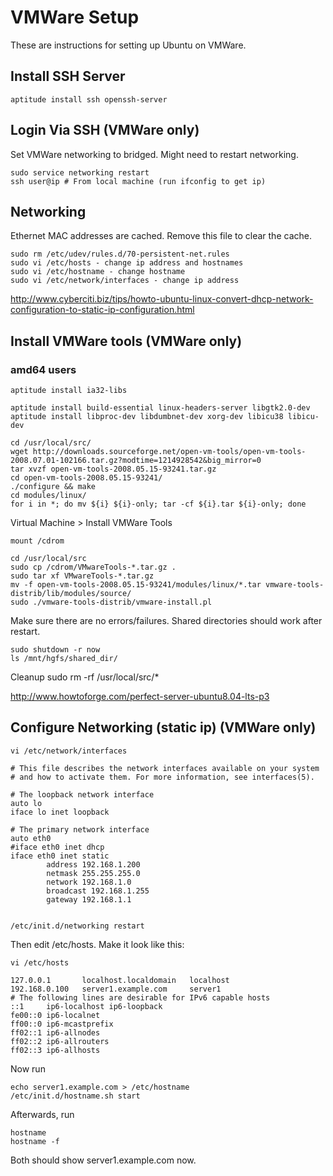 # VMWare Setup
These are instructions for setting up Ubuntu on VMWare.

## Install SSH Server
    aptitude install ssh openssh-server

## Login Via SSH (VMWare only)
Set VMWare networking to bridged. Might need to restart networking.

    sudo service networking restart
    ssh user@ip # From local machine (run ifconfig to get ip)

## Networking
Ethernet MAC addresses are cached. Remove this file to clear the cache.

    sudo rm /etc/udev/rules.d/70-persistent-net.rules
    sudo vi /etc/hosts - change ip address and hostnames
    sudo vi /etc/hostname - change hostname
    sudo vi /etc/network/interfaces - change ip address

http://www.cyberciti.biz/tips/howto-ubuntu-linux-convert-dhcp-network-configuration-to-static-ip-configuration.html

## Install VMWare tools (VMWare only)
### amd64 users
    aptitude install ia32-libs

    aptitude install build-essential linux-headers-server libgtk2.0-dev
    aptitude install libproc-dev libdumbnet-dev xorg-dev libicu38 libicu-dev

    cd /usr/local/src/
    wget http://downloads.sourceforge.net/open-vm-tools/open-vm-tools-2008.07.01-102166.tar.gz?modtime=1214928542&big_mirror=0
    tar xvzf open-vm-tools-2008.05.15-93241.tar.gz
    cd open-vm-tools-2008.05.15-93241/
    ./configure && make
    cd modules/linux/
    for i in *; do mv ${i} ${i}-only; tar -cf ${i}.tar ${i}-only; done

Virtual Machine > Install VMWare Tools

    mount /cdrom

    cd /usr/local/src
    sudo cp /cdrom/VMwareTools-*.tar.gz .
    sudo tar xf VMwareTools-*.tar.gz
    mv -f open-vm-tools-2008.05.15-93241/modules/linux/*.tar vmware-tools-distrib/lib/modules/source/
    sudo ./vmware-tools-distrib/vmware-install.pl

Make sure there are no errors/failures. Shared directories should work after restart.

    sudo shutdown -r now
    ls /mnt/hgfs/shared_dir/

Cleanup
   sudo rm -rf /usr/local/src/*

http://www.howtoforge.com/perfect-server-ubuntu8.04-lts-p3

## Configure Networking (static ip) (VMWare only)
    vi /etc/network/interfaces

    # This file describes the network interfaces available on your system
    # and how to activate them. For more information, see interfaces(5).

    # The loopback network interface
    auto lo
    iface lo inet loopback

    # The primary network interface
    auto eth0
    #iface eth0 inet dhcp
    iface eth0 inet static
            address 192.168.1.200
            netmask 255.255.255.0
            network 192.168.1.0
            broadcast 192.168.1.255
            gateway 192.168.1.1


    /etc/init.d/networking restart

Then edit /etc/hosts. Make it look like this:

    vi /etc/hosts

    127.0.0.1       localhost.localdomain   localhost
    192.168.0.100   server1.example.com     server1
    # The following lines are desirable for IPv6 capable hosts
    ::1     ip6-localhost ip6-loopback
    fe00::0 ip6-localnet
    ff00::0 ip6-mcastprefix
    ff02::1 ip6-allnodes
    ff02::2 ip6-allrouters
    ff02::3 ip6-allhosts

Now run

    echo server1.example.com > /etc/hostname
    /etc/init.d/hostname.sh start

Afterwards, run

    hostname
    hostname -f

Both should show server1.example.com now.
